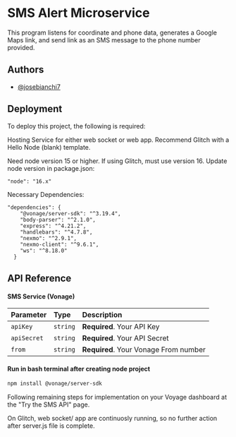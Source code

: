 
# SMS Alert Microservice

This program listens for coordinate and phone data, generates a Google Maps link, and send link as an SMS message to the phone number provided. 


## Authors

- [@josebianchi7](https://github.com/josebianchi7/Portfolio)


## Deployment

To deploy this project, the following is required:

Hosting Service for either web socket or web app. Recommend Glitch with a Hello Node (blank) template. 

Need node version 15 or higher. If using Glitch, must use version 16. Update node version in package.json:

```
"node": "16.x"
```

Necessary Dependencies:

```
"dependencies": {
    "@vonage/server-sdk": "^3.19.4",
    "body-parser": "^2.1.0",
    "express": "^4.21.2",
    "handlebars": "^4.7.8",
    "nexmo": "^2.9.1",
    "nexmo-client": "^9.6.1",
    "ws": "^8.18.0"
  }
```

## API Reference

#### SMS Service (Vonage)

| Parameter | Type     | Description                |
| :-------- | :------- | :------------------------- |
| `apiKey` | `string` | **Required**. Your API Key |
| `apiSecret` | `string` | **Required**. Your API Secret |
| `from` | `string` | **Required**. Your Vonage From number |

#### Run in bash terminal after creating node project
```bash
npm install @vonage/server-sdk
```

Following remaining steps for implementation on your Voyage dashboard at the "Try the SMS API" page.

On Glitch, web socket/ app are continuosly running, so no  further action after server.js file is complete.


